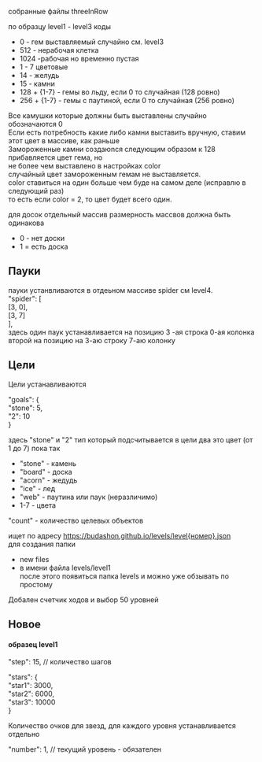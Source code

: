 собранные файлы threeInRow

по образцу level1 - level3
коды
<ul>
  <li>0 - гем выставляемый случайно см. level3</li>
  <li>512 - нерабочая клетка</li>
  <li>1024 -рабочая но временно пустая</li>
  <li>1 - 7 цветовые</li>
  <li>14 - желудь</li>
  <li>15 - камни</li>
  <li>128 + {1-7} - гемы во льду, если 0 то случайная (128 ровно)</li>
  <li>256 + {1-7} - гемы с паутиной, если 0 то случайная (256 ровно)</li>
 </ul>
Все камушки которые должны быть выставлены случайно обозначаются 0 <br>
Если есть потребность какие либо камни выставить вручную, ставим этот цвет в массиве, как раньше<br>
Замороженные камни создаюnся следующим образом к 128 прибавляется цвет гема, но <br>
не более чем выставлено в настройках color<br> случайный цвет замороженным гемам не 
выставляется.<br>
color ставиться на один больше чем буде на самом деле (исправлю в следующий раз) <br>
то есть если color = 2, то цвет будет всего один. 

для досок отдельный массив
размерность массвов должна быть одинакова
<ul>
    <li>0 - нет доски</li>
   <li>1 = есть доска</li>
</ul>

<h2> Пауки </h2>
пауки устанвливаются в отдеьном массиве spider см level4.<br> 
"spider": [ <br>
    [3, 0],<br>
    [3, 7]<br>
  ],<br>
здесь один паук устанавливается на позицию 3 -ая строка 0-ая колонка<br> 
второй на позицию на 3-аю строку 7-аю колонку<br> 

<h2> Цели </h2>
Цели устанавливаются 
  
  "goals": {<br> 
    "stone": 5,<br> 
    "2": 10<br> 
  }<br>
  
  здесь "stone" и "2" тип который подсчитывается в цели  два это цвет (от 1 до 7) пока так<br>
  <ul>
  <li> "stone" - камень </li>
  <li>"board" - доска  </li>
  <li>"acorn" - жедудь  </li>
  <li>"ice" - лед  </li>
  <li>"web" - паутина или паук (неразличимо)  </li>
   <li>1-7 - цвета  </li>
  </ul>

  "count" - количество целевых объектов <br>
  
  ищет по адресу https://budashon.github.io/levels/level{номер}.json <br>
для создания папки<br>
- new files<br>
- в имени файла levels/level1 <br>
после этого появиться папка levels и можно уже обзывать по простому

<p>Добален счетчик ходов и выбор 50 уровней</p>
  
  <h2> Новое </h2>
  <h4> образец level1</h4>
  
  <p> "step": 15, // количество шагов</p>
 
 <p>
  "stars": { <br>
    "star1": 3000, <br>
    "star2": 6000, <br>
    "star3": 10000 <br>
  } <br>
  </p>
  <p> Количество очков для звезд, для каждого уровня устанавливается отдельно</p>
  
  <p>"number": 1, // текущий уровень - обязателен </p>


